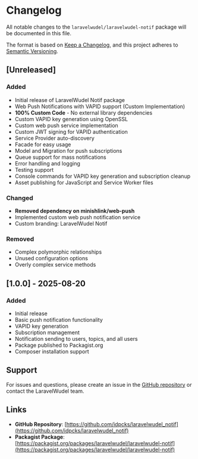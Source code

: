 # Changelog

All notable changes to the `laravelwudel/laravelwudel-notif` package will be documented in this file.

The format is based on [Keep a Changelog](https://keepachangelog.com/en/1.0.0/),
and this project adheres to [Semantic Versioning](https://semver.org/spec/v2.0.0.html).

## [Unreleased]

### Added
- Initial release of LaravelWudel Notif package
- Web Push Notifications with VAPID support (Custom Implementation)
- **100% Custom Code** - No external library dependencies
- Custom VAPID key generation using OpenSSL
- Custom web push service implementation
- Custom JWT signing for VAPID authentication
- Service Provider auto-discovery
- Facade for easy usage
- Model and Migration for push subscriptions
- Queue support for mass notifications
- Error handling and logging
- Testing support
- Console commands for VAPID key generation and subscription cleanup
- Asset publishing for JavaScript and Service Worker files

### Changed
- **Removed dependency on minishlink/web-push**
- Implemented custom web push notification service
- Custom branding: LaravelWudel Notif

### Removed
- Complex polymorphic relationships
- Unused configuration options
- Overly complex service methods

## [1.0.0] - 2025-08-20

### Added
- Initial release
- Basic push notification functionality
- VAPID key generation
- Subscription management
- Notification sending to users, topics, and all users
- Package published to Packagist.org
- Composer installation support

## Support

For issues and questions, please create an issue in the [GitHub repository](https://github.com/idpcks/laravelwudel_notif) or contact the LaravelWudel team.

## Links

- **GitHub Repository**: [https://github.com/idpcks/laravelwudel_notif](https://github.com/idpcks/laravelwudel_notif)
- **Packagist Package**: [https://packagist.org/packages/laravelwudel/laravelwudel-notif](https://packagist.org/packages/laravelwudel/laravelwudel-notif)
